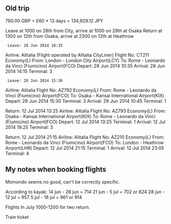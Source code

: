 ## Old trip
780.00 GBP = £60 * 13 days = 134,929.12 JPY

Leave at 1000 on 28th from City, arrive at 1000 on 29th at Osaka
Return at 1300 on 12th from Osaka, arrive at 2300 on 12th at Heathrow

     Leave: 28 Jun 2014 10:35
Airline: Alitalia (Flight operated by Alitalia CityLiner) Flight No: CT211 Economy(L)
From: London - London City Airport(LCY)
To: Rome - Leonardo da Vinci (Fiumicino) Airport(FCO)
Depart: 28 Jun 2014 10:35
Arrival: 28 Jun 2014 14:15 Terminal: 3

     Leave: 28 Jun 2014 15:30
Airline: Alitalia Flight No: AZ792 Economy(L)
From: Rome - Leonardo da Vinci (Fiumicino) Airport(FCO)
To: Osaka - Kansai International Airport(KIX)
Depart: 28 Jun 2014 15:30 Terminal: 3
Arrival: 29 Jun 2014 10:45 Terminal: 1

Return: 12 Jul 2014 13:25
Airline: Alitalia Flight No: AZ793 Economy(L)
From: Osaka - Kansai International Airport(KIX)
To: Rome - Leonardo da Vinci (Fiumicino) Airport(FCO)
Depart: 12 Jul 2014 13:25 Terminal: 1
Arrival: 12 Jul 2014 19:25 Terminal: 3

Return: 12 Jul 2014 21:15
Airline: Alitalia Flight No: AZ210 Economy(L)
From: Rome - Leonardo da Vinci (Fiumicino) Airport(FCO)
To: London - Heathrow Airport(LHR)
Depart: 12 Jul 2014 21:15 Terminal: 1
Arrival: 12 Jul 2014 23:05 Terminal: 4

## My notes when booking flights
Momondo seems no good, can't be correctly specific.

According to kayak:
14 jun - 28 jun = 714
21 jun -  5 jul = 702 or 824
28 jun - 12 jul = 957
 5 jul - 18 jul = 961 or 914


Flights
In July 1000-1200 for two return.

Train ticket

